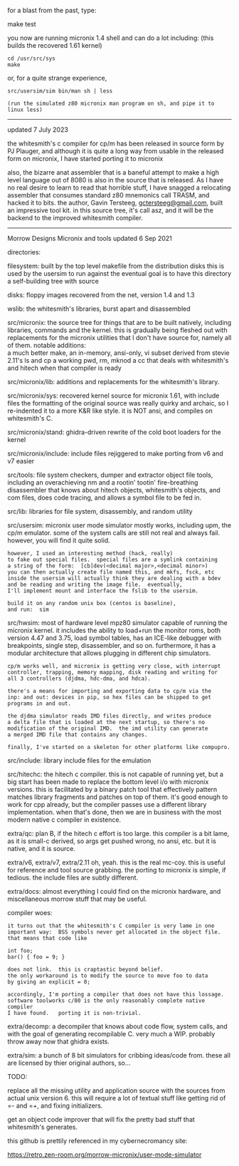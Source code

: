 for a blast from the past, type:

 make test

 you now are running micronix 1.4 shell and can do a lot
 including: (this builds the recovered 1.61 kernel)

	cd /usr/src/sys
	make

or, for a quite strange experience,

    src/usersim/sim bin/man sh | less

	(run the simulated z80 micronix man program on sh, and pipe it to linux less)

---------------------
updated 7 July 2023

the whitesmith's c compiler for cp/m has been released in source form by PJ Plauger,
and although it is quite a long way from usable in the released form on micronix,
I have started porting it to micronix

also, the bizarre anat assembler that is a baneful attempt to make a high level
language out of 8080 is also in the source that is released.  As I have no real
desire to learn to read that horrible stuff, I have snagged a relocating assembler
that consumes standard z80 mnemonics call TRASM, and hacked it to bits.
the author, Gavin Tersteeg, gctersteeg@gmail.com, built an impressive tool kit.
in this source tree, it's call asz, and it will be the backend to the improved
whitesmith compiler.

---------------------

Morrow Designs Micronix and tools					updated 6 Sep 2021

directories:

filesystem:
	built by the top level makefile from the distribution disks
	this is used by the usersim to run against
	the eventual goal is to have this directory a self-building tree
	with source

disks:
	floppy images recovered from the net, version 1.4 and 1.3

wslib:
	the whitesmith's libraries, burst apart and disassembled

src/micronix:
	the source tree for things that are to be built natively, including
    libraries, commands and the kernel.
	this is gradually being fleshed out with replacements for the micronix
	utilities that I don't have source for, namely all of them.
	notable additions:  
		a much better make, 
		an in-memory, ansi-only, vi subset derived from stevie
		2.11's ls and cp
		a working pwd, rm, mknod
		a cc that deals with whitesmith's and hitech when that compiler
		is ready
	
src/micronix/lib:
	additions and replacements for the whitesmith's library.
		
src/micronix/sys:
	recovered kernel source for micronix 1.61, with include files
	the formatting of the original source was really quirky and archaic,
	so I re-indented it to a more K&R like style.
	it is NOT ansi, and compiles on whitesmith's C.

src/micronix/stand:
	ghidra-driven rewrite of the cold boot loaders for the kernel

src/micronix/include:
	include files rejiggered to make porting from v6 and v7 easier

src/tools:
	file system checkers, dumper and extractor
	object file tools, including an overachieving nm and 
	a rootin' tootin' fire-breathing disassembler that knows about
	hitech objects, whitesmith's objects, and com files, does
	code tracing, and allows a symbol file to be fed in. 

src/lib:
	libraries for file system, disassembly, and random utility
	
src/usersim:
	micronix user mode simulator mostly works, including upm, the cp/m
	emulator.  some of the system calls are still not real and always
	fail.  however, you will find it quite solid. 

	however, I used an interesting method (hack, really)
	to fake out special files.  special files are a symlink containing
	a string of the form:  [cb]dev(<decimal major>,<decimal minor>)
	you can then actually create file named this, and mkfs, fsck, etc
	inside the usersim will actually think they are dealing with a bdev
	and be reading and writing the image file.  eventually,
	I'll implement mount and interface the fslib to the usersim.

	build it on any random unix box (centos is baseline),
	and run:  sim

src/hwsim:
	most of hardware level mpz80 simulator capable of running the
	micronix kernel.  it includes the ability to load+run the monitor
	roms, both version 4.47 and 3.75, load symbol tables, has an ICE-like
	debugger with breakpoints, single step, disassembler, and so on.
	furthermore, it has a modular architecture that allows plugging in 
	different chip simulators.

	cp/m works well, and micronix is getting very close, with interrupt
	controller, trapping, memory mapping, disk reading and writing for
	all 3 controllers (djdma, hdc-dma, and hdca).

	there's a means for importing and exporting data to cp/m via the
	inp: and out: devices in pip, so hex files can be shipped to get
	programs in and out.

	the djdma simulator reads IMD files directly, and writes produce
	a delta file that is loaded at the next startup, so there's no
	modification of the original IMD.  the imd utility can generate
	a merged IMD file that contains any changes.

	finally, I've started on a skeleton for other platforms like compupro.

src/include:
	library include files for the emulation

src/hitechc:
	the hitech c compiler.  this is not capable of running yet, but a big
	start has been made to replace the bottom level i/o with micronix versions.
	this is facilitated by a binary patch tool that effectively pattern
	matches library fragments and patches on top of them.   it's good
	enough to work for cpp already, but the compiler passes use a different
	library implementation.
	when that's done, then we are in business with the most modern native
	c compiler in existence.

extra/qc:
	plan B, if the hitech c effort is too large.  this compiler is a bit lame,
	as it is small-c derived, so args get pushed wrong, no ansi, etc. 
	but it is native, and it is source.

extra/v6, extra/v7, extra/2.11
	oh, yeah.  this is the real mc-coy.  this is useful for reference and
	tool source grabbing.  the porting to micronix is simple, if tedious.
	the include files are subtly different.

extra/docs:
	almost everything I could find on the micronix hardware, and miscellaneous
	morrow stuff that may be useful.

compiler woes:

	it turns out that the whitesmith's C compiler is very lame in one
	important way:  BSS symbols never get allocated in the object file.
	that means that code like

	int foo;
	bar() { foo = 9; }

	does not link.  this is craptastic beyond belief.
	the only workaround is to modify the source to move foo to data
	by giving an explicit = 0;

	accordingly, I'm porting a compiler that does not have this lossage.
	software toolworks c/80 is the only reasonably complete native compiler
	I have found.   porting it is non-trivial.

extra/decomp:
	a decompiler that knows about code flow, system calls, and
        with the goal of generating recompilable C.  very much a WIP.
	probably throw away now that ghidra exists.

extra/sim:
	a bunch of 8 bit simulators for cribbing ideas/code from.
	these all are licensed by thier original authors, so...

TODO:

replace all the missing utility and application source with the
sources from actual unix version 6.  this will require a lot of
textual stuff like getting rid of =- and =+, and fixing initializers.

get an object code improver that will fix the pretty bad stuff that
whitesmith's generates. 

this github is prettily referenced in my cybernecromancy site:

https://retro.zen-room.org/morrow-micronix/user-mode-simulator

